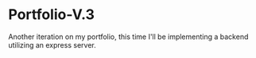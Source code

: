# Portfolio-V.3
Another iteration on my portfolio, this time I'll be implementing a backend utilizing an express server.
